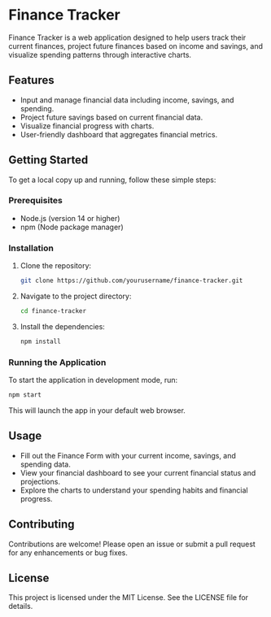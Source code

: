 # Finance Tracker

Finance Tracker is a web application designed to help users track their current finances, project future finances based on income and savings, and visualize spending patterns through interactive charts.

## Features

- Input and manage financial data including income, savings, and spending.
- Project future savings based on current financial data.
- Visualize financial progress with charts.
- User-friendly dashboard that aggregates financial metrics.

## Getting Started

To get a local copy up and running, follow these simple steps:

### Prerequisites

- Node.js (version 14 or higher)
- npm (Node package manager)

### Installation

1. Clone the repository:
   ```bash
   git clone https://github.com/yourusername/finance-tracker.git
   ```
2. Navigate to the project directory:
   ```bash
   cd finance-tracker
   ```
3. Install the dependencies:
   ```bash
   npm install
   ```

### Running the Application

To start the application in development mode, run:
```bash
npm start
```
This will launch the app in your default web browser.

## Usage

- Fill out the Finance Form with your current income, savings, and spending data.
- View your financial dashboard to see your current financial status and projections.
- Explore the charts to understand your spending habits and financial progress.

## Contributing

Contributions are welcome! Please open an issue or submit a pull request for any enhancements or bug fixes.

## License

This project is licensed under the MIT License. See the LICENSE file for details.